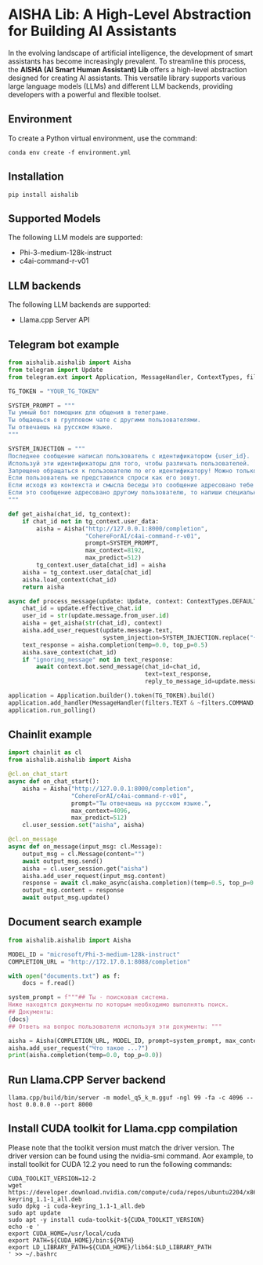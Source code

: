 # AISHA Lib: A High-Level Abstraction for Building AI Assistants
In the evolving landscape of artificial intelligence, the development of smart assistants has become increasingly prevalent. To streamline this process, the **AISHA (AI Smart Human Assistant) Lib** offers a high-level abstraction designed for creating AI assistants. This versatile library supports various large language models (LLMs) and different LLM backends, providing developers with a powerful and flexible toolset.

## Environment
To create a Python virtual environment, use the command:
```console
conda env create -f environment.yml
``` 

## Installation
```console
pip install aishalib
``` 

## Supported Models
The following LLM models are supported:
- Phi-3-medium-128k-instruct
- c4ai-command-r-v01

## LLM backends
The following LLM backends are supported:
- Llama.cpp Server API

## Telegram bot example
```python
from aishalib.aishalib import Aisha
from telegram import Update
from telegram.ext import Application, MessageHandler, ContextTypes, filters

TG_TOKEN = "YOUR_TG_TOKEN"

SYSTEM_PROMPT = """
Ты умный бот помощник для общения в телеграме.
Ты общаешься в групповом чате с другими пользователями.
Ты отвечаешь на русском языке.
"""

SYSTEM_INJECTION = """
Последнее сообщение написал пользователь с идентификатором {user_id}.
Используй эти идентификаторы для того, чтобы различать пользователей.
Запрещено обращаться к пользователю по его идентификатору! Можно только по имени.
Если пользователь не представился спроси как его зовут.
Если исходя из контекста и смысла беседы это сообщение адресовано тебе или это общее сообщение для всех в чате то ты обязан на него ответить.
Если это сообщение адресовано другому пользователю, то напиши специальную команду "ignoring_message" в ответе.
"""

def get_aisha(chat_id, tg_context):
    if chat_id not in tg_context.user_data:
        aisha = Aisha("http://127.0.0.1:8000/completion",
                      "CohereForAI/c4ai-command-r-v01",
                      prompt=SYSTEM_PROMPT,
                      max_context=8192,
                      max_predict=512)
        tg_context.user_data[chat_id] = aisha
    aisha = tg_context.user_data[chat_id]
    aisha.load_context(chat_id)
    return aisha

async def process_message(update: Update, context: ContextTypes.DEFAULT_TYPE):
    chat_id = update.effective_chat.id
    user_id = str(update.message.from_user.id)
    aisha = get_aisha(str(chat_id), context)
    aisha.add_user_request(update.message.text,
                           system_injection=SYSTEM_INJECTION.replace("{user_id}", user_id))
    text_response = aisha.completion(temp=0.0, top_p=0.5)
    aisha.save_context(chat_id)
    if "ignoring_message" not in text_response:
        await context.bot.send_message(chat_id=chat_id,
                                       text=text_response,
                                       reply_to_message_id=update.message.message_id)

application = Application.builder().token(TG_TOKEN).build()
application.add_handler(MessageHandler(filters.TEXT & ~filters.COMMAND, process_message))
application.run_polling()
```

## Chainlit example
```python
import chainlit as cl
from aishalib.aishalib import Aisha

@cl.on_chat_start
async def on_chat_start():
    aisha = Aisha("http://127.0.0.1:8000/completion",
                  "CohereForAI/c4ai-command-r-v01",
                  prompt="Ты отвечаешь на русском языке.",
                  max_context=4096,
                  max_predict=512)
    cl.user_session.set("aisha", aisha)

@cl.on_message
async def on_message(input_msg: cl.Message):
    output_msg = cl.Message(content="")
    await output_msg.send()
    aisha = cl.user_session.get("aisha")
    aisha.add_user_request(input_msg.content)
    response = await cl.make_async(aisha.completion)(temp=0.5, top_p=0.5)
    output_msg.content = response
    await output_msg.update()
```

## Document search example
```python
from aishalib.aishalib import Aisha

MODEL_ID = "microsoft/Phi-3-medium-128k-instruct"
COMPLETION_URL = "http://172.17.0.1:8088/completion"

with open("documents.txt") as f:
    docs = f.read()

system_prompt = f"""## Ты - поисковая система.
Ниже находятся документы по которым необходимо выполнять поиск.
## Документы:
{docs}
## Ответь на вопрос пользователя используя эти документы: """

aisha = Aisha(COMPLETION_URL, MODEL_ID, prompt=system_prompt, max_context=32768, max_predict=1024)
aisha.add_user_request("Что такое ...?")
print(aisha.completion(temp=0.0, top_p=0.0))
```

## Run Llama.CPP Server backend
```console
llama.cpp/build/bin/server -m model_q5_k_m.gguf -ngl 99 -fa -c 4096 --host 0.0.0.0 --port 8000
```

## Install CUDA toolkit for Llama.cpp compilation
Please note that the toolkit version must match the driver version. The driver version can be found using the nvidia-smi command.
Аor example, to install toolkit for CUDA 12.2 you need to run the following commands:
```console
CUDA_TOOLKIT_VERSION=12-2
wget https://developer.download.nvidia.com/compute/cuda/repos/ubuntu2204/x86_64/cuda-keyring_1.1-1_all.deb
sudo dpkg -i cuda-keyring_1.1-1_all.deb
sudo apt update
sudo apt -y install cuda-toolkit-${CUDA_TOOLKIT_VERSION}
echo -e '
export CUDA_HOME=/usr/local/cuda
export PATH=${CUDA_HOME}/bin:${PATH}
export LD_LIBRARY_PATH=${CUDA_HOME}/lib64:$LD_LIBRARY_PATH
' >> ~/.bashrc
```

